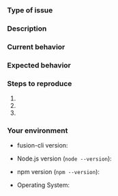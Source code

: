 <!--
  Thank you for taking the time to submit an issue.

  Before opening a new issue, please search existing issues (https://github.com/fusionjs/fusion-cli/issues)
  to double-check your issue isn't already known.

  To make it easier for us to help you — please follow the suggested format below.
-->

<!--- Provide a general summary of the issue in the title -->

### Type of issue

<!-- Feature request or bug -->

### Description

<!--- Describe the issue or the enhancement you want to see. -->

### Current behavior

<!--- What happens. -->

### Expected behavior

<!--- What should happen. -->

### Steps to reproduce

1.
2.
3.

### Your environment

* fusion-cli version:

* Node.js version (`node --version`):

* npm version (`npm --version`):

* Operating System: